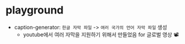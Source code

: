 # playground

* caption-generator: `한글 자막 파일` -> `여러 국가의 언어 자막 파일` 생성
  * youtube에서 여러 자막을 지원하기 위해서 만들었음 for 글로벌 영상 📽
